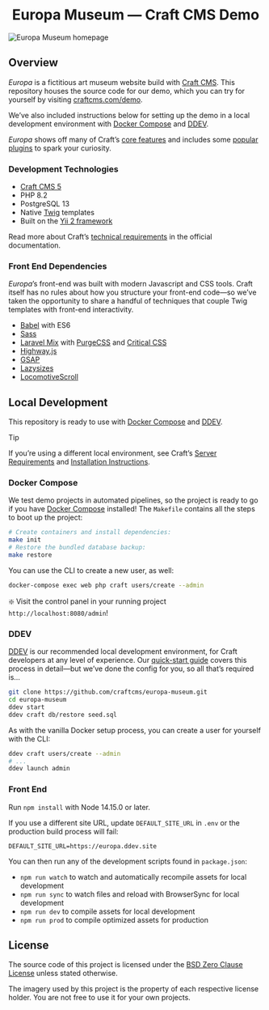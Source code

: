 <h1 align="center">Europa Museum — Craft CMS Demo</h1>

![Europa Museum homepage](homepage.png)

## Overview

_Europa_ is a fictitious art museum website build with [Craft CMS](https://craftcms.com). This repository houses the source code for our demo, which you can try for yourself by visiting [craftcms.com/demo](https://craftcms.com/demo?kind=europa).

We’ve also included instructions below for setting up the demo in a local development environment with [Docker Compose](#docker-compose) and [DDEV](https://ddev.com/).

_Europa_ shows off many of Craft’s [core features](https://craftcms.com/features) and includes some [popular plugins](https://plugins.craftcms.com/) to spark your curiosity.

### Development Technologies

- [Craft CMS 5](https://craftcms.com/docs/5.x/)
- PHP 8.2
- PostgreSQL 13
- Native [Twig](https://craftcms.com/docs/5.x/development/twig.html) templates
- Built on the [Yii 2 framework](https://www.yiiframework.com/)

Read more about Craft’s [technical requirements](https://craftcms.com/docs/5.x/requirements.html) in the official documentation.

### Front End Dependencies

_Europa_’s front-end was built with modern Javascript and CSS tools. Craft itself has no rules about how you structure your front-end code—so we’ve taken the opportunity to share a handful of techniques that couple Twig templates with front-end interactivity.

- [Babel](https://babeljs.io/) with ES6
- [Sass](https://sass-lang.com/)
- [Laravel Mix](https://github.com/JeffreyWay/laravel-mix#readme) with [PurgeCSS](https://github.com/spatie/laravel-mix-purgecss#readme) and [Critical CSS](https://github.com/riasvdv/laravel-mix-critical#readme)
- [Highway.js](https://highway.js.org/)
- [GSAP](https://greensock.com/gsap)
- [Lazysizes](https://github.com/aFarkas/lazysizes#readme)
- [LocomotiveScroll](https://github.com/locomotivemtl/locomotive-scroll)

## Local Development

This repository is ready to use with [Docker Compose](#docker-compose) and [DDEV](#ddev).

> [!TIP]
> If you’re using a different local environment, see Craft’s [Server Requirements](https://craftcms.com/docs/5.x/requirements.html) and [Installation Instructions](https://craftcms.com/docs/5.x/install.html).

### Docker Compose

We test demo projects in automated pipelines, so the project is ready to go if you have [Docker Compose](https://docs.docker.com/compose/) installed! The `Makefile` contains all the steps to boot up the project:

```bash
# Create containers and install dependencies:
make init
# Restore the bundled database backup:
make restore
```

You can use the CLI to create a new user, as well:

```bash
docker-compose exec web php craft users/create --admin
```

:sparkle: Visit the control panel in your running project `http://localhost:8080/admin`!

### DDEV

[DDEV](https://ddev.com/) is our recommended local development environment, for Craft developers at any level of experience. Our [quick-start guide](https://craftcms.com/docs/5.x/install.html) covers this process in detail—but we’ve done the config for you, so all that’s required is…

```bash
git clone https://github.com/craftcms/europa-museum.git
cd europa-museum
ddev start
ddev craft db/restore seed.sql
```

As with the vanilla Docker setup process, you can create a user for yourself with the CLI:

```bash
ddev craft users/create --admin
# ...
ddev launch admin
```

### Front End

Run `npm install` with Node 14.15.0 or later.

If you use a different site URL, update `DEFAULT_SITE_URL` in `.env` or the production build process will fail:

```
DEFAULT_SITE_URL=https://europa.ddev.site
```

You can then run any of the development scripts found in `package.json`:

- `npm run watch` to watch and automatically recompile assets for local development
- `npm run sync` to watch files and reload with BrowserSync for local development
- `npm run dev` to compile assets for local development
- `npm run prod` to compile optimized assets for production

## License

The source code of this project is licensed under the [BSD Zero Clause License](LICENSE.MD) unless stated otherwise.

The imagery used by this project is the property of each respective license holder. You are not free to use it for your own projects.

